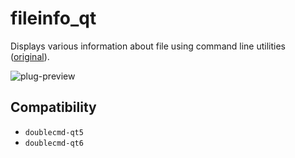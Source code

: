 fileinfo_qt
========
Displays various information about file using command line utilities ([original](https://github.com/doublecmd/doublecmd/wiki/Plugins#fileinfo)).

![plug-preview](https://i.imgur.com/TW97QFW.png)

## Compatibility
- `doublecmd-qt5`
- `doublecmd-qt6`
